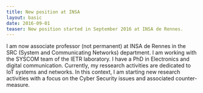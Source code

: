```yaml
---
title: New position at INSA
layout: basic 
date: 2016-09-01
teaser: New position started in September 2016 at INSA de Rennes. 
---
```


I am now associate professor (not permanent) at INSA de Rennes in the SRC (System and Communicating Networks) department.
I am working with the SYSCOM team of the IETR laboratory.
I have a PhD in Electronics and digital communication.
Currently, my ressearch activities are dedicated to IoT systems and networks.
In this context, I am starting new research activities with a focus on the Cyber Security issues and associated counter-measure. 
